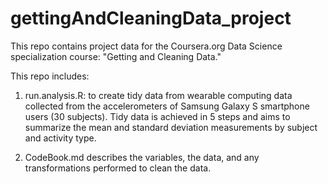 # gettingAndCleaningData_project
This repo contains project data for the Coursera.org Data Science specialization course: "Getting and Cleaning Data."

This repo includes:
1. run.analysis.R: to create tidy data from wearable computing data collected from the accelerometers of Samsung Galaxy S smartphone users (30 subjects). Tidy data is achieved in 5 steps and aims to summarize the mean and standard deviation measurements by subject and activity type.

2. CodeBook.md describes the variables, the data, and any transformations performed to clean the data.

